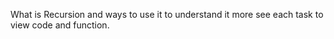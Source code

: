What is Recursion and ways to use it to understand it more see each task to view code and function.
